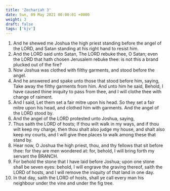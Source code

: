 ```yaml
---
title: 'Zechariah 3'
date: Sun, 09 May 2021 00:00:01 +0000
weight: 3
draft: false
tags: ['kjv'] 
---
```


1. And he shewed me Joshua the high priest standing before the angel of the LORD, and Satan standing at his right hand to resist him.
2. And the LORD said unto Satan, The LORD rebuke thee, O Satan; even the LORD that hath chosen Jerusalem rebuke thee: is not this a brand plucked out of the fire?
3. Now Joshua was clothed with filthy garments, and stood before the angel.
4. And he answered and spake unto those that stood before him, saying, Take away the filthy garments from him. And unto him he said, Behold, I have caused thine iniquity to pass from thee, and I will clothe thee with change of raiment.
5. And I said, Let them set a fair mitre upon his head. So they set a fair mitre upon his head, and clothed him with garments. And the angel of the LORD stood by.
6. And the angel of the LORD protested unto Joshua, saying,
7. Thus saith the LORD of hosts; If thou wilt walk in my ways, and if thou wilt keep my charge, then thou shalt also judge my house, and shalt also keep my courts, and I will give thee places to walk among these that stand by.
8. Hear now, O Joshua the high priest, thou, and thy fellows that sit before thee: for they are men wondered at: for, behold, I will bring forth my servant the BRANCH.
9. For behold the stone that I have laid before Joshua; upon one stone shall be seven eyes: behold, I will engrave the graving thereof, saith the LORD of hosts, and I will remove the iniquity of that land in one day.
10. In that day, saith the LORD of hosts, shall ye call every man his neighbour under the vine and under the fig tree.
